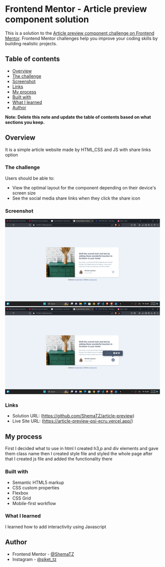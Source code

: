 # Frontend Mentor - Article preview component solution

This is a solution to the [Article preview component challenge on Frontend Mentor](https://www.frontendmentor.io/challenges/article-preview-component-dYBN_pYFT). Frontend Mentor challenges help you improve your coding skills by building realistic projects. 

## Table of contents

  - [Overview](#overview)
  - [The challenge](#the-challenge)
  - [Screenshot](#screenshot)
  - [Links](#links)
  - [My process](#my-process)
  - [Built with](#built-with)
  - [What I learned](#what-i-learned)
  - [Author](#author)

**Note: Delete this note and update the table of contents based on what sections you keep.**

## Overview
It is a simple article website made by HTML,CSS and JS with share links option 
### The challenge

Users should be able to:

- View the optimal layout for the component depending on their device's screen size
- See the social media share links when they click the share icon

### Screenshot

![](./Screenshot1.png)
![](./Screenshot2.png)

### Links

- Solution URL: (https://github.com/ShemaTZ/article-preview)
- Live Site URL: (https://article-preview-psi-ecru.vercel.app/)

## My process
First I decided what to use in html I created h3,p and div elements and gave them class name then I created style file and styled the whole page after that I created js file and added the functionality there
### Built with

- Semantic HTML5 markup
- CSS custom properties
- Flexbox
- CSS Grid
- Mobile-first workflow

### What I learned

I learned how to add interactivity using Javascript

## Author

- Frontend Mentor - [@ShemaTZ](https://www.frontendmentor.io/profile/ShemaTZ)
- Instagram - [@siket_tz](https://ww.instagram.com/siket_tz)

